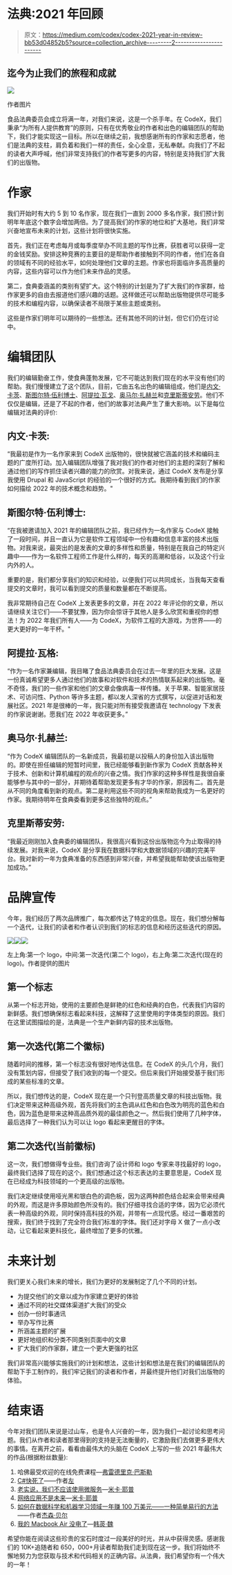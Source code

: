 # 法典:2021 年回顾

> 原文：<https://medium.com/codex/codex-2021-year-in-review-bb53d04852b5?source=collection_archive---------2----------------------->

## 迄今为止我们的旅程和成就

![](img/fd53cbd44587b606d755eefa28566bcf.png)

作者图片

食品法典委员会成立将满一年，对我们来说，这是一个杀手年。在 CodeX，我们秉承“为所有人提供教育”的原则，只有在优秀敬业的作者和出色的编辑团队的帮助下，我们才能实现这一目标。所以在继续之前，我想感谢所有的作家和志愿者，他们是法典的支柱，肩负着和我们一样的责任，全心全意，无私奉献。向我们了不起的读者大声呼喊，他们非常支持我们的作者写更多的内容，特别是支持我们扩大我们的出版物。

# 作家

我们开始时有大约 5 到 10 名作家，现在我们一直到 2000 多名作家，我们预计到明年年底这个数字会增加两倍。为了提高我们的作家的地位和扩大基地，我们非常兴奋地宣布未来的计划，这些计划将很快实施。

首先，我们正在考虑每月或每季度举办不同主题的写作比赛，获胜者可以获得一定的金钱奖励。安排这种竞赛的主要目的是帮助作者接触到不同的作者，他们在各自的领域有不同的经验水平，如何处理他们文章的主题。作家也将面临许多高质量的内容，这些内容可以作为他们未来作品的灵感。

第二，食典委涵盖的类别有望扩大。这个特别的计划是为了扩大我们的作家群，给作家更多的自由去报道他们感兴趣的话题。这样做还可以帮助出版物提供尽可能多的技术和编程内容，以确保读者不局限于某些主题或类别。

这些是作家们明年可以期待的一些想法。还有其他不同的计划，但它们仍在讨论中。

# 编辑团队

我们的编辑勤奋工作，使食典蓬勃发展，它不可能达到我们现在的水平没有他们的帮助。我们慢慢建立了这个团队，目前，它由五名出色的编辑组成，他们是[内文·卡茨](https://medium.com/u/62fbee41aad2?source=post_page-----bb53d04852b5--------------------------------)、[斯图尔特·伍利博士](https://medium.com/u/a435b5883828?source=post_page-----bb53d04852b5--------------------------------)、[阿提拉·瓦戈](https://medium.com/u/2053aaf853f5?source=post_page-----bb53d04852b5--------------------------------)、[奥马尔·扎赫兰](https://medium.com/u/74d56154f1f9?source=post_page-----bb53d04852b5--------------------------------)和[克里斯蒂安劳](https://medium.com/u/2696f801a31a?source=post_page-----bb53d04852b5--------------------------------)。他们不仅仅是编辑，还是了不起的作者，他们的故事对法典产生了重大影响。以下是每位编辑对法典的评价:

## 内文·卡茨:

“我最初是作为一名作家来到 CodeX 出版物的，很快就被它涵盖的技术和编码主题的广度所打动。加入编辑团队增强了我对我们的作者对他们的主题的深刻了解和通过他们的写作抓住读者兴趣的能力的欣赏。对我来说，通过 CodeX 发布是分享我使用 Drupal 和 JavaScript 的经验的一个很好的方式。我期待看到我们的作家如何描绘 2022 年的技术概念和趋势。"

## 斯图尔特·伍利博士:

“在我被邀请加入 2021 年的编辑团队之前，我已经作为一名作家与 CodeX 接触了一段时间，并且一直认为它是软件工程领域中一份有趣和信息丰富的技术出版物。对我来说，最突出的是发表的文章的多样性和质量，特别是在我自己的特定兴趣中——作为一名软件工程师工作是什么样的，每天的高潮和低谷，以及这个行业内外的人。

重要的是，我们都分享我们的知识和经验，以便我们可以共同成长，当我每天查看提交的文章时，我可以看到提交的质量和数量都在不断提高。

我非常期待自己在 CodeX 上发表更多的文章，并在 2022 年评论你的文章，所以请继续关注它们——不要犹豫，因为你会惊讶于其他人是多么欣赏和重视你的想法！为 2022 年我们所有人——为 CodeX，为软件工程的大游戏，为世界——的更大更好的一年干杯。"

## **阿提拉·瓦格:**

“作为一名作家兼编辑，我目睹了食品法典委员会在过去一年里的巨大发展。这是一份真诚希望更多人通过他们的故事和对软件和技术的热情联系起来的出版物。毫不奇怪，我们的一些作家和他们的文章会像病毒一样传播。关于苹果、智能家居技术、可访问性、Python 等许多主题，都以发人深省的方式撰写，以促进对话和发展社区。2021 年是很棒的一年，我只能对所有接受我邀请在 technology 下发表的作家说谢谢。愿我们在 2022 年收获更多。”

## 奥马尔·扎赫兰:

“作为 CodeX 编辑团队的一名新成员，我最初是以投稿人的身份加入该出版物的。即使在担任编辑的短暂时间里，我已经能够看到新作家为 CodeX 贡献各种关于技术、创新和计算机编程的观点的兴奋之情。我们作家的这种多样性是我很自豪能够参与其中的一部分，并期待着帮助发现更多有才华的作家，原因有二。首先是从不同的角度看到新的观点。第二是利用这些不同的视角来帮助我成为一名更好的作家。我期待明年在食典委看到更多这些独特的观点。”

## 克里斯蒂安劳:

“我最近刚刚加入食典委的编辑团队，我很高兴看到这份出版物迄今为止取得的持续发展。对我来说，CodeX 是分享我在数据科学和大数据领域的兴趣的完美平台。我对新的一年为食典准备的东西感到非常兴奋，并希望我能帮助使该出版物更加成功。”

# 品牌宣传

今年，我们经历了两次品牌推广，每次都传达了特定的信息。现在，我们想分解每一个迭代，让我们的读者和作者认识到我们的标志的信息和经历这些迭代的原因。

![](img/0995df68199f3a506f1267327f926287.png)![](img/2b5b773ae49cd3f02834a1b30e43820d.png)![](img/6e0b565a379e5d008e4242aeda769b0b.png)

左上角:第一个 logo，中间:第一次迭代(第二个 logo)，右上角:第二次迭代(现在的 logo)。作者提供的图片

## 第一个标志

从第一个标志开始，使用的主要颜色是鲜艳的红色和经典的白色，代表我们内容的新鲜感。我们想确保标志看起来科技，这解释了这里使用的字体类型的原因。我们在这里试图描绘的是，法典是一个生产新鲜内容的技术出版物。

## 第一次迭代(第二个徽标)

随着时间的推移，第一个标志没有很好地传达信息。在 CodeX 的头几个月，我们没有策划内容，但接受了我们收到的每一个提交。但后来我们开始接受基于我们形成的某些标准的文章。

所以，我们想传达的是，CodeX 现在是一个只刊登高质量文章的科技出版物。我们决定带来这种高级外观，首先将我们的主色调从红色和白色改为明亮的蓝色和白色，因为蓝色是带来这种高品质外观的最佳颜色之一。然后我们使用了几种字体，最后选择了一种我们认为可以让 logo 看起来更醒目的字体。

## 第二次迭代(当前徽标)

这一次，我们想做得专业些。我们咨询了设计师和 logo 专家来寻找最好的 logo，最终我们选择了现在的这个。我们想通过这个标志表达的主要意思是，CodeX 现在已经成为科技领域的一个更高级的出版物。

我们决定继续使用哑光黑和银白色的调色板，因为这两种颜色结合起来会带来经典的外观，而这是许多原始颜色所没有的。我们仔细寻找合适的字体，因为它必须代表一种高级的外观，同时保持高科技的外观，并带有一点现代感。经过一番艰苦的搜索，我们终于找到了完全符合我们标准的字体。我们还对字母 X 做了一点小改动，让它看起来更科技化，最终增加了更多的优雅。

# 未来计划

我们更关心我们未来的增长，我们为更好的发展制定了几个不同的计划。

*   为提交他们的文章以成为作家建立更好的体验
*   通过不同的社交媒体渠道扩大我们的受众
*   创办一份时事通讯
*   举办写作比赛
*   所涵盖主题的扩展
*   更好地组织和分类不同类别页面中的文章
*   扩大我们的作家群，建立一个更大更强的社区

我们非常高兴能够实施我们的计划和想法，这些计划和想法是在我们的编辑团队的帮助下手工制作的，我们牢记我们的读者和作者，并最终提升他们对我们出版物的体验。

# 结束语

今年对我们团队来说是过山车，也是令人兴奋的一年，因为我们一起讨论和思考问题。我们从作者和读者那里得到的支持是无法衡量的，它激励我们去做更多更伟大的事情。在离开之前，看看由最伟大的头脑在 CodeX 上写的一些 2021 年最伟大的作品(根据粉丝数量):

1.  哈佛最受欢迎的在线免费课程—[弗雷德里克·巴斯勒](https://medium.com/u/16c852692647?source=post_page-----bb53d04852b5--------------------------------)
2.  [C#快死了](/codex/c-is-dying-fa21a96107c5)——作者[左](https://medium.com/u/426137a1abbf?source=post_page-----bb53d04852b5--------------------------------)
3.  [老实说，我们不应该使用微服务](/codex/honestly-we-shouldnt-have-used-microservices-443582def48b)—[米卡·耶普](https://medium.com/u/1065aec0ee45?source=post_page-----bb53d04852b5--------------------------------)
4.  [网络应用不是未来](/codex/web-apps-arent-the-future-f71476087e92)—[米卡·耶普](https://medium.com/u/1065aec0ee45?source=post_page-----bb53d04852b5--------------------------------)
5.  [如何在数据科学和机器学习领域一年赚 100 万美元——一种简单易行的方法](/codex/how-to-make-1-000-000-a-year-in-data-science-and-machine-learning-a-fool-proof-method-59f50665f6e9)——作者[杰森·贝尔](https://medium.com/u/ea1ed9e4aba?source=post_page-----bb53d04852b5--------------------------------)
6.  [我的 Macbook Air 没电了](/codex/my-macbook-air-m1-is-dead-a394e3581e95)—[韩菼·魏](https://medium.com/u/512da8c7cd8f?source=post_page-----bb53d04852b5--------------------------------)

希望你能在阅读这些珍贵的宝石时度过一段美好的时光，并从中获得灵感。感谢我们的 10K+追随者和 650，000+月读者帮助我们走到现在这一步。我们将始终不懈地努力为您获取与技术和代码相关的正确内容。从法典，我们希望你有一个伟大的一年！